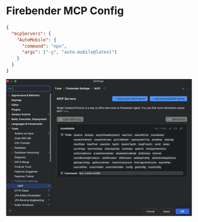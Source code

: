 # Firebender MCP Config

```json
{
  "mcpServers": {
    "AutoMobile": {
      "command": "npx",
      "args": ["-y", "auto-mobile@latest"]
    }
  }
}
```

![firebender-mcp-server-setup-prod.png](../img/firebender-mcp-server-setup-prod.png)
